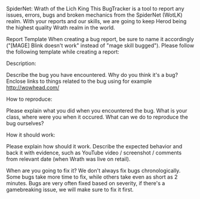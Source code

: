 SpiderNet: Wrath of the Lich King
This BugTracker is a tool to report any issues, errors, bugs and broken mechanics from the SpiderNet (WotLK) realm. With your reports and our skills, we are going to keep Herod being the highest quality Wrath realm in the world.

Report Template
When creating a bug report, be sure to name it accordingly ("[MAGE] Blink doesn't work" instead of "mage skill bugged"). Please follow the following template while creating a report:

Description:

Describe the bug you have encountered. Why do you think it's a bug? Enclose links to things related to the bug using for example http://wowhead.com/

How to reproduce:

Please explain what you did when you encountered the bug. What is your class, where were you when it occured. What can we do to reproduce the bug ourselves?

How it should work:

Please explain how should it work. Describe the expected behavior and back it with evidence, such as YouTube video / screenshot / comments from relevant date (when Wrath was live on retail).

When are you going to fix it?
We don't always fix bugs chronologically. Some bugs take more time to fix, while others take even as short as 2 minutes. Bugs are very often fixed based on severity, if there's a gamebreaking issue, we will make sure to fix it first.
